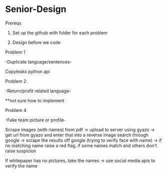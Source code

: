 # Senior-Design

Prereqs
1. Set up the github with folder for each problem

2. Design before we code

Problem 1

-Duplicate language/sentences-

Copyleaks python api 

Problem 2

-Return/profit related language-

**not sure how to implement

Problem 4

-Fake team picture or profile-

Scrape images (with names) from pdf -> upload to server using gyazo -> get url from gyazo and enter that into 
a reverse image search through google -> scrape the results off google (trying to verify face with name) -> if no matching name raise a red flag, if some names match and others don't raise suspicion

If whitepaper has no pictures, take the names -> use social media apis to verify the name
